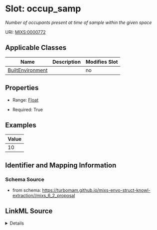 # Slot: occup_samp


_Number of occupants present at time of sample within the given space_



URI: [MIXS:0000772](https://w3id.org/mixs/0000772)



<!-- no inheritance hierarchy -->




## Applicable Classes

| Name | Description | Modifies Slot |
| --- | --- | --- |
[BuiltEnvironment](BuiltEnvironment.md) |  |  no  |







## Properties

* Range: [Float](Float.md)

* Required: True






## Examples

| Value |
| --- |
| 10 |

## Identifier and Mapping Information







### Schema Source


* from schema: https://turbomam.github.io/mixs-envo-struct-knowl-extraction//mixs_6_2_proposal




## LinkML Source

<details>
```yaml
name: occup_samp
description: Number of occupants present at time of sample within the given space
title: occupancy at sampling
examples:
- value: '10'
from_schema: https://turbomam.github.io/mixs-envo-struct-knowl-extraction//mixs_6_2_proposal
rank: 1000
slot_uri: MIXS:0000772
alias: occup_samp
domain_of:
- BuiltEnvironment
range: float
required: true

```
</details>